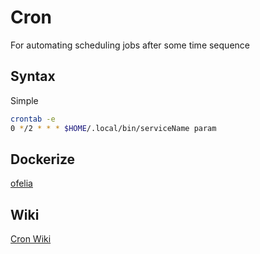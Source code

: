 
# Cron


For automating scheduling jobs after some time sequence 

## Syntax


Simple 

```sh
crontab -e
0 */2 * * * $HOME/.local/bin/serviceName param
```


## Dockerize

[ofelia](https://github.com/mcuadros/ofelia/)


## Wiki
[Cron Wiki](https://en.wikipedia.org/wiki/Cron)